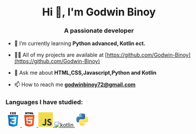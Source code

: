<h1 align="center">Hi 👋, I'm Godwin Binoy</h1>
<h3 align="center">A passionate developer</h3>

- 🌱 I’m currently learning **Python advanced, Kotlin ect.**

- 👨‍💻 All of my projects are available at [https://github.com/Godwin-Binoy](https://github.com/Godwin-Binoy)

- 💬 Ask me about **HTML,CSS,Javascript,Python and Kotlin**

- 📫 How to reach me **godwinbinoy72@gmail.com**

  
<p align="left">
</p>

<h3 align="left">Languages I have studied:</h3>
<p align="left"> <a href="https://developer.android.com" target="_blank" rel="noreferrer">  <img src="https://raw.githubusercontent.com/devicons/devicon/master/icons/css3/css3-original-wordmark.svg" alt="css3" width="40" height="40"/> </a> <a href="https://www.w3.org/html/" target="_blank" rel="noreferrer"> <img src="https://raw.githubusercontent.com/devicons/devicon/master/icons/html5/html5-original-wordmark.svg" alt="html5" width="40" height="40"/> </a> <a href="https://developer.mozilla.org/en-US/docs/Web/JavaScript" target="_blank" rel="noreferrer"> <img src="https://raw.githubusercontent.com/devicons/devicon/master/icons/javascript/javascript-original.svg" alt="javascript" width="40" height="40"/> </a> <a href="https://kotlinlang.org" target="_blank" rel="noreferrer"> <img src="https://www.vectorlogo.zone/logos/kotlinlang/kotlinlang-icon.svg" alt="kotlin" width="40" height="40"/> </a> <a href="https://www.python.org" target="_blank" rel="noreferrer"> <img src="https://raw.githubusercontent.com/devicons/devicon/master/icons/python/python-original.svg" alt="python" width="40" height="40"/> </a> </p>
